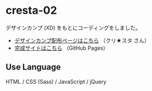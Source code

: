 # cresta-02
デザインカンプ (XD) をもとにコーディングをしました。

- [デザインカンプ配布ページはこちら](https://crestadesign.org/cording-second/) （クリ★スタ さん）
- [完成サイトはこちら](https://metroid-vania.github.io/cresta-02/) （GitHub Pages）

## Use Language

HTML / CSS (Sass) / JavaScript / jQuery
